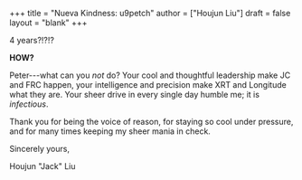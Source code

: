 +++
title = "Nueva Kindness: u9petch"
author = ["Houjun Liu"]
draft = false
layout = "blank"
+++

4 years?!?!?

**HOW?**

Peter---what can you _not_ do? Your cool and thoughtful leadership make JC and FRC happen, your intelligence and precision make XRT and Longitude what they are. Your sheer drive in every single day humble me; it is _infectious_.

Thank you for being the voice of reason, for staying so cool under pressure, and for many times keeping my sheer mania in check.

Sincerely yours,

Houjun "Jack" Liu

